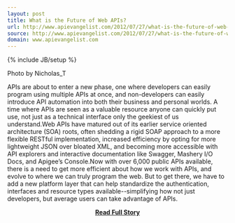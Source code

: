 ```yaml
---
layout: post
title: What is the Future of Web APIs?
url: http://www.apievangelist.com/2012/07/27/what-is-the-future-of-web-apis/
source: http://www.apievangelist.com/2012/07/27/what-is-the-future-of-web-apis/
domain: www.apievangelist.com
---
```

{% include JB/setup %}<p>Photo by&nbsp;Nicholas_T



APIs are about to enter a new phase, one where developers can easily program using multiple APIs at once, and non-developers can easily introduce API automation into both their business and personal worlds.&nbsp;A time where APIs are seen as a valuable resource anyone can quickly put use, not just as a technical interface only the geekiest of us understand.Web APIs have matured out of its earlier service oriented architecture (SOA) roots, often shedding a rigid SOAP approach to a more flexible RESTful implementation, increased efficiency by opting for more lightweight JSON over bloated XML, and becoming more accessible with API explorers and interactive documentation like Swagger, Mashery I/O Docs, and Apigee&rsquo;s Console.Now with over 6,000 public APIs available, there is a need to get more efficient about how we work with APIs, and evolve to where we can truly program the web.&nbsp;But to get there, we have to add a new platform layer that can help standardize the authentication, interfaces and resource types available--simplifying how not just developers, but average users can take advantage of APIs.</p>
<center><p><a href="http://www.apievangelist.com/2012/07/27/what-is-the-future-of-web-apis/" style='padding:25px; font-sze:18px; font-weight: bold;'>Read Full Story</a></p></center>
